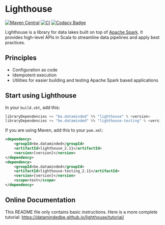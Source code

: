 # Lighthouse
[![Maven Central](https://maven-badges.herokuapp.com/maven-central/be.dataminded/lighthouse_2.11/badge.svg)](https://maven-badges.herokuapp.com/maven-central/be.dataminded/lighthouse)
[![CI](https://github.com/mrgambal/lighthouse/workflows/CI/badge.svg)](https://github.com/mrgambal/lighthouse/actions?query=workflow%3ACI)
[![Codacy Badge](https://api.codacy.com/project/badge/Grade/a0cb9f75da0a4df887b06d37434cfc04)](https://www.codacy.com/app/mLavaert/lighthouse?utm_source=github.com&amp;utm_medium=referral&amp;utm_content=datamindedbe/lighthouse&amp;utm_campaign=Badge_Grade)

Lighthouse is a library for data lakes built on top of [Apache Spark](http://spark.apache.org/). 
It provides high-level APIs in Scala to streamline data pipelines and apply best practices. 

## Principles

- Configuration as code
- Idempotent execution
- Utilities for easier building and testing Apache Spark based applications

## Start using Lighthouse

In your `build.sbt`, add this:
```scala
libraryDependencies += "be.dataminded" %% "lighthouse" % <version>
libraryDependencies += "be.dataminded" %% "lighthouse-testing" % <version> % Test
```

If you are using Maven, add this to your `pom.xml`: 

```xml
<dependency>
    <groupId>be.dataminded</groupId>
    <artifactId>lighthouse_2.11</artifactId>
    <version>[version]</version>
</dependency>
<dependency>
    <groupId>be.dataminded</groupId>
    <artifactId>lighthouse-testing_2.11</artifactId>
    <version>[version]</version>
    <scope>test</scope>
</dependency>
```

## Online Documentation

This README file only contains basic instructions. Here is a more complete tutorial: https://datamindedbe.github.io/lighthouse/tutorial/
